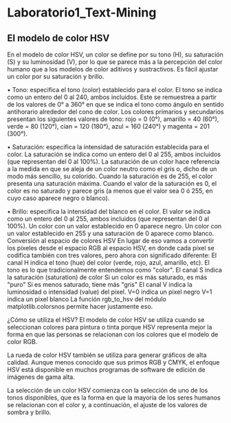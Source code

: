 # Laboratorio1_Text-Mining

## El modelo de color HSV

En el modelo de color HSV, un color se define por su tono (H), su saturación (S) y su luminosidad (V), por lo que se parece más a la percepción del color humano que a los modelos de color aditivos y sustractivos. Es fácil ajustar un color por su saturación y brillo.

• Tono: especifica el tono (color) establecido para el color. El tono se indica como un entero del 0 al 240, ambos incluidos. Este se remuestrea a partir de los valores de 0° a 360° en que se indica el tono como ángulo en sentido antihorario alrededor del cono de color. Los colores primarios y secundarios presentan los siguientes valores de tono: rojo = 0 (0°), amarillo = 40 (60°), verde = 80 (120°), cian = 120 (180°), azul = 160 (240°) y magenta = 201 (300°).

• Saturación: especifica la intensidad de saturación establecida para el color. La saturación se indica como un entero del 0 al 255, ambos incluidos (que representan del 0 al 100%). La saturación de un color hace referencia a la medida en que se aleja de un color neutro como el gris o, dicho de un modo más sencillo, su colorido. Cuando la saturación es de 255, el color presenta una saturación máxima. Cuando el valor de la saturación es 0, el color es no saturado y parece gris (a menos que el valor sea 0 ó 255, en cuyo caso aparece negro o blanco).

• Brillo: especifica la intensidad del blanco en el color. El valor se indica como un entero del 0 al 255, ambos incluidos (que representan del 0 al 100%). Un color con un valor establecido en 0 aparece negro. Un color con un valor establecido en 255 y una saturación de 0 aparece como blanco. Conversión al espacio de colores HSV En lugar de eso vamos a convertir los píxeles desde el espacio RGB al espacio HSV, en donde cada píxel se codifica también con tres valores, pero ahora con significado diferente: El canal H indica el tono (hue) del color (verde, rojo, azul, amarillo, etc). El tono es lo que tradicionalmente entendemos como "color". El canal S indica la saturación (saturation) de color Si un color es más saturado, es más "puro" Si es menos saturado, tiene más "gris" El canal V indica la luminosidad o intensidad (value) del pixel. V=0 indica un pixel negro V=1 indica un pixel blanco La función rgb_to_hsv del módulo matplotlib.colorsnos permite hacer justamente eso.

¿Cómo se utiliza el HSV?
El modelo de color HSV se utiliza cuando se seleccionan colores para pintura o tinta porque HSV representa mejor la forma en que las personas se relacionan con los colores que el modelo de color RGB.

La rueda de color HSV también se utiliza para generar gráficos de alta calidad. Aunque menos conocido que sus primos RGB y CMYK, el enfoque HSV está disponible en muchos programas de software de edición de imágenes de gama alta.

La selección de un color HSV comienza con la selección de uno de los tonos disponibles, que es la forma en que la mayoría de los seres humanos se relacionan con el color y, a continuación, el ajuste de los valores de sombra y brillo.

